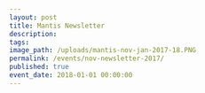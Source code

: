 ```yaml
---
layout: post
title: Mantis Newsletter
description:
tags:
image_path: /uploads/mantis-nov-jan-2017-18.PNG
permalink: /events/nov-newsletter-2017/
published: true
event_date: 2018-01-01 00:00:00
---
```



